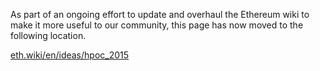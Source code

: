 As part of an ongoing effort to update and overhaul the Ethereum wiki to make it more useful to our community, this page has now moved to the following location.

[eth.wiki/en/ideas/hpoc_2015](https://eth.wiki/en/ideas/hpoc_2015)